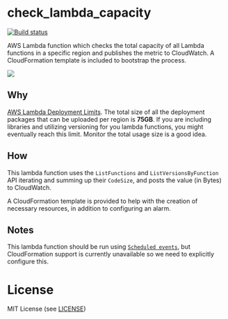 # check_lambda_capacity

[![Build status](https://circleci.com/gh/ijin/check_lambda_capacity.svg?style=shield&circle-token=:circle-token)](https://circleci.com/gh/ijin/check_lambda_capacity)

AWS Lambda function which checks the total capacity of all Lambda functions in a specific region and publishes the metric to CloudWatch. A CloudFormation template is included to bootstrap the process.

<a href="https://console.aws.amazon.com/cloudformation/home?region=ap-northeast-1#/stacks/new?stackName=check-lambda-capacity&templateURL=https://s3-ap-northeast-1.amazonaws.com/ijin/aws/lambda/check_lambda_capacity/check_lambda_capacity.template">
<img src="https://s3.amazonaws.com/cloudformation-examples/cloudformation-launch-stack.png"></a>

## Why

[AWS Lambda Deployment Limits](http://docs.aws.amazon.com/lambda/latest/dg/limits.html#limits-list).
The total size of all the deployment packages that can be uploaded per region is **75GB**. If you are including libraries and utilizing versioning for you lambda functions, you might eventually reach this limit. Monitor the total usage size is a good idea. 

## How

This lambda function uses the `ListFunctions` and `ListVersionsByFunction` API iterating and summing up their `CodeSize`, and posts the value (in Bytes) to CloudWatch.

A CloudFormation template is provided to help with the creation of necessary resources, in addition to configuring an alarm.

## Notes

This lambda function should be run using [`Scheduled events`](http://docs.aws.amazon.com/lambda/latest/dg/with-scheduled-events.html), but CloudFormation support is currently unavailable so we need to explicitly configure this.

# License

MIT License (see [LICENSE](https://github.com/ijin/check_lambda_capacity/blob/master/LICENSE))
